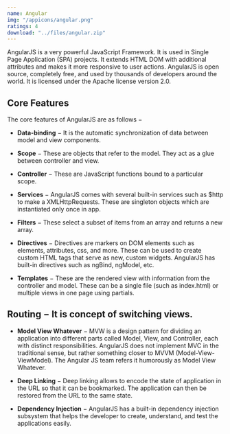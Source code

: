 ```yaml
---
name: Angular
img: "/appicons/angular.png"
ratings: 4
download: "../files/angular.zip"
---
```


AngularJS is a very powerful JavaScript Framework. It is used in Single Page Application (SPA) projects. It extends HTML DOM with additional attributes and makes it more responsive to user actions. AngularJS is open source, completely free, and used by thousands of developers around the world. It is licensed under the Apache license version 2.0.

## Core Features

The core features of AngularJS are as follows −

- **Data-binding** − It is the automatic synchronization of data between model and view components.

- **Scope** − These are objects that refer to the model. They act as a glue between controller and view.

- **Controller** − These are JavaScript functions bound to a particular scope.

- **Services** − AngularJS comes with several built-in services such as \$http to make a XMLHttpRequests. These are singleton objects which are instantiated only once in app.

- **Filters** − These select a subset of items from an array and returns a new array.

- **Directives** − Directives are markers on DOM elements such as elements, attributes, css, and more. These can be used to create custom HTML tags that serve as new, custom widgets. AngularJS has built-in directives such as ngBind, ngModel, etc.

- **Templates** − These are the rendered view with information from the controller and model. These can be a single file (such as index.html) or multiple views in one page using partials.

## Routing − It is concept of switching views.

- **Model View Whatever** − MVW is a design pattern for dividing an application into different parts called Model, View, and Controller, each with distinct responsibilities. AngularJS does not implement MVC in the traditional sense, but rather something closer to MVVM (Model-View-ViewModel). The Angular JS team refers it humorously as Model View Whatever.

- **Deep Linking** − Deep linking allows to encode the state of application in the URL so that it can be bookmarked. The application can then be restored from the URL to the same state.

- **Dependency Injection** − AngularJS has a built-in dependency injection subsystem that helps the developer to create, understand, and test the applications easily.
